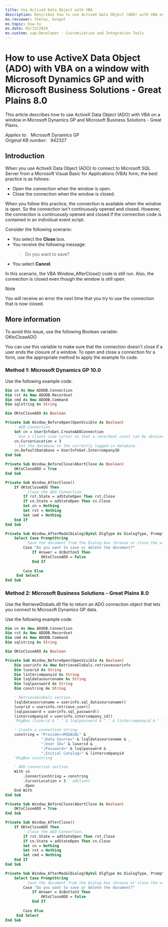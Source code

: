 ```yaml
---
title: Use ActiveX Data Object with VBA
description: Describes how to use ActiveX Data Object (ADO) with VBA on a window in Microsoft Dynamics GP and Microsoft Business Solutions - Great Plains.
ms.reviewer: theley, kvogel
ms.topic: how-to
ms.date: 03/13/2024
ms.custom: sap:Developer - Customization and Integration Tools
---
```

# How to use ActiveX Data Object (ADO) with VBA on a window with Microsoft Dynamics GP and with Microsoft Business Solutions - Great Plains 8.0

This article describes how to use ActiveX Data Object (ADO) with VBA on a window in Microsoft Dynamics GP and Microsoft Business Solutions - Great Plains.

_Applies to:_ &nbsp; Microsoft Dynamics GP  
_Original KB number:_ &nbsp; 942327

## Introduction

When you use ActiveX Data Object (ADO) to connect to Microsoft SQL Server from a Microsoft Visual Basic for Applications (VBA) form, the best practice is as follows:

- Open the connection when the window is open.
- Close the connection when the window is closed.

When you follow this practice, the connection is available when the window is open. So the connection isn't continuously opened and closed. However, the connection is continuously opened and closed if the connection code is contained in an individual event script.

Consider the following scenario:

- You select the **Close** box.
- You receive the following message:
    > Do you want to save?
- You select **Cancel**.

In this scenario, the VBA Window_AfterClose() code is still run. Also, the connection is closed even though the window is still open.
> [!NOTE]
> You will receive an error the next time that you try to use the connection that is now closed.

## More information

To avoid this issue, use the following Boolean variable:  
OKtoCloseADO

You can use this variable to make sure that the connection doesn't close if a user ends the closure of a window. To open and close a connection for a form, use the appropriate method to apply the example fix code.

### Method 1: Microsoft Dynamics GP 10.0

Use the following example code.

```vb
Dim cn As New ADODB.Connection
Dim rst As New ADODB.Recordset
Dim cmd As New ADODB.Command
Dim sqlstring As String

Dim OKtoCloseADO As Boolean

Private Sub Window_BeforeOpen(OpenVisible As Boolean)
    ' ADO Connection
    Set cn = UserInfoGet.CreateADOConnection
    ' Use a client-side cursor so that a recordset count can be obtained later.
    cn.CursorLocation = 3
    ' Set the database to the currently logged-in database.
    cn.DefaultDatabase = UserInfoGet.IntercompanyID
End Sub

Private Sub Window_BeforeClose(AbortClose As Boolean)
    OKtoCloseADO = True
End Sub

Private Sub Window_AfterClose()
    If OKtoCloseADO Then
        ' Close the ADO Connection.
        If rst.State = adStateOpen Then rst.Close
        If cn.State = adStateOpen Then cn.Close
        Set cn = Nothing
        Set rst = Nothing
        Set cmd = Nothing
    End If
End Sub

Private Sub Window_AfterModalDialog(ByVal DlgType As DialogType, PromptString As String, Control1String As String, Control2String As String, Control3String As String, Answer As DialogCtrl)
    Select Case PromptString
        ' Save the document from the Dialog box (browse or close the window).
        Case "Do you want to save or delete the document?"
            If Answer = dcButton3 Then
                OKtoCloseADO = False
            End If
     
        Case Else
     End Select
End Sub
```

### Method 2: Microsoft Business Solutions - Great Plains 8.0

Use the RetrieveGlobals.dll file to return an ADO connection object that lets you connect to Microsoft Dynamics GP data.

Use the following example code.

```vb
Dim cn As New ADODB.Connection
Dim rst As New ADODB.Recordset
Dim cmd As New ADODB.Command
Dim sqlstring As String

Dim OKtoCloseADO As Boolean

Private Sub Window_BeforeOpen(OpenVisible As Boolean)
    Dim userinfo As New RetrieveGlobals.retrieveuserinfo
    Dim luserid As String
    Dim lintercompanyid As String
    Dim lsqldatasourcename As String
    Dim lsqlpassword As String
    Dim constring As String

    ' RetrieveGlobals section.
    lsqldatasourcename = userinfo.sql_datasourcename()
    luserid = userinfo.retrieve_user()
    lsqlpassword = userinfo.sql_password()
    lintercompanyid = userinfo.intercompany_id()
    'MsgBox (luserid & " " & lsqlpassword & " " & lintercompanyid & " " & lsqldatasourcename)

    ' Create a connection string.
    constring = "Provider=MSDASQL" & _
                ";Data Source=" & lsqldatasourcename & _
                ";User ID=" & luserid & _
                ";Password=" & lsqlpassword & _
                ";Initial Catalog=" & lintercompanyid
    'MsgBox constring

    ' ADO connection section.
    With cn
        .ConnectionString = constring
        .CursorLocation = 3 ' adClient
        .Open
    End With
End Sub

Private Sub Window_BeforeClose(AbortClose As Boolean)
    OKtoCloseADO = True
End Sub

Private Sub Window_AfterClose()
    If OKtoCloseADO Then
        ' Close the ADO Connection.
        If rst.State = adStateOpen Then rst.Close
        If cn.State = adStateOpen Then cn.Close
        Set cn = Nothing
        Set rst = Nothing
        Set cmd = Nothing
    End If
End Sub

Private Sub Window_AfterModalDialog(ByVal DlgType As DialogType, PromptString As String, Control1String As String, Control2String As String, Control3String As String, Answer As DialogCtrl)
    Select Case PromptString
        ' Save the document from the Dialog box (browse or close the window).
        Case "Do you want to save or delete the document?"
            If Answer = dcButton3 Then
                OKtoCloseADO = False
            End If
     
        Case Else
     End Select
End Sub
```
